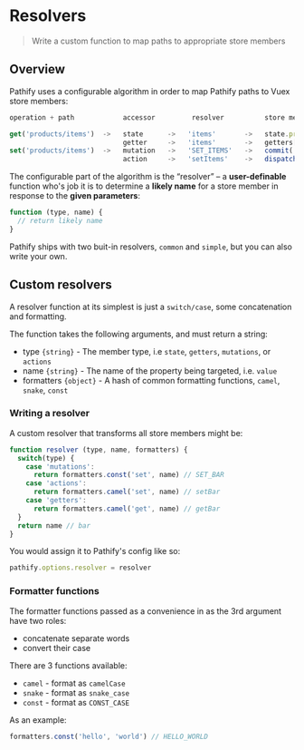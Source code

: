 # Resolvers

> Write a custom function to map paths to appropriate store members

## Overview

Pathify uses a configurable algorithm in order to map Pathify paths to Vuex store members:

```js
operation + path            accessor         resolver          store member

get('products/items')  ->   state      ->   'items'       ->   state.products.items
                            getter     ->   'items'       ->   getters['products/items']
set('products/items')  ->   mutation   ->   'SET_ITEMS'   ->   commit('products/SET_ITEMS')
                            action     ->   'setItems'    ->   dispatch('products/setItems')
```

The configurable part of the algorithm is the “resolver” – a **user-definable** function who's job it is to determine a **likely name** for a store member in response to the **given parameters**:

```js
function (type, name) {
  // return likely name
}
```

Pathify ships with two buit-in resolvers, `common` and `simple`, but you can also write your own.

## Custom resolvers

A resolver function at its simplest is just a `switch/case`, some concatenation and formatting.

The function takes the following arguments, and must return a string:

- type       `{string}` - The member type, i.e `state`, `getters`, `mutations`, or `actions`
- name       `{string}` - The name of the property being targeted, i.e. `value`
- formatters `{object}` - A hash of common formatting functions, `camel`, `snake`, `const`


### Writing a resolver

A custom resolver that transforms all store members might be:

```js
function resolver (type, name, formatters) {
  switch(type) {
    case 'mutations':
      return formatters.const('set', name) // SET_BAR
    case 'actions':
      return formatters.camel('set', name) // setBar
    case 'getters':
      return formatters.camel('get', name) // getBar
  }
  return name // bar
}
```

You would assign it to Pathify's config like so:

```js
pathify.options.resolver = resolver
```

### Formatter functions

The formatter functions passed as a convenience in as the 3rd argument have two roles:

- concatenate separate words
- convert their case 

There are 3 functions available:

- `camel` - format as `camelCase`
- `snake` - format as `snake_case`
- `const` - format as `CONST_CASE`

As an example:

```js
formatters.const('hello', 'world') // HELLO_WORLD
```